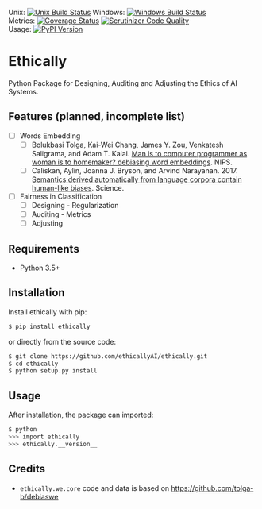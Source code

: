 Unix: [![Unix Build Status](https://img.shields.io/travis/ethicallyAI/ethically/master.svg)](https://travis-ci.org/ethicallyAI/ethically) Windows: [![Windows Build Status](https://img.shields.io/appveyor/ci/ethicallyAI/ethically/master.svg)](https://ci.appveyor.com/project/ethicallyAI/ethically)<br> Metrics: [![Coverage Status](https://img.shields.io/coveralls/ethicallyAI/ethically/master.svg)](https://coveralls.io/r/ethicallyAI/ethically) [![Scrutinizer Code Quality](https://img.shields.io/scrutinizer/g/ethicallyAI/ethically.svg)](https://scrutinizer-ci.com/g/ethicallyAI/ethically/?branch=master)<br>Usage: [![PyPI Version](https://img.shields.io/pypi/v/ethically.svg)](https://pypi.org/project/ethically)

# Ethically
Python Package for Designing, Auditing and Adjusting the Ethics of AI Systems.

## Features (planned, incomplete list)
- [ ] Words Embedding
  - [ ] Bolukbasi Tolga, Kai-Wei Chang, James Y. Zou, Venkatesh Saligrama, and Adam T. Kalai. [Man is to computer programmer as woman is to homemaker? debiasing word embeddings](https://arxiv.org/abs/1607.06520). NIPS.
  - [ ] Caliskan, Aylin, Joanna J. Bryson, and Arvind Narayanan. 2017. [Semantics derived automatically from language corpora contain human-like biases](https://researchportal.bath.ac.uk/en/publications/semantics-derived-automatically-from-language-corpora-necessarily). Science.

- [ ] Fairness in Classification
  - [ ] Designing - Regularization
  - [ ] Auditing - Metrics
  - [ ] Adjusting

## Requirements

* Python 3.5+

## Installation

Install ethically with pip:

```sh
$ pip install ethically
```

or directly from the source code:

```sh
$ git clone https://github.com/ethicallyAI/ethically.git
$ cd ethically
$ python setup.py install
```

## Usage

After installation, the package can imported:

```sh
$ python
>>> import ethically
>>> ethically.__version__
```


## Credits
* `ethically.we.core` code and data is based on
https://github.com/tolga-b/debiaswe
